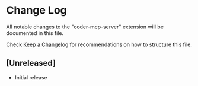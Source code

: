 # Change Log

All notable changes to the "coder-mcp-server" extension will be documented in this file.

Check [Keep a Changelog](http://keepachangelog.com/) for recommendations on how to structure this file.

## [Unreleased]

- Initial release